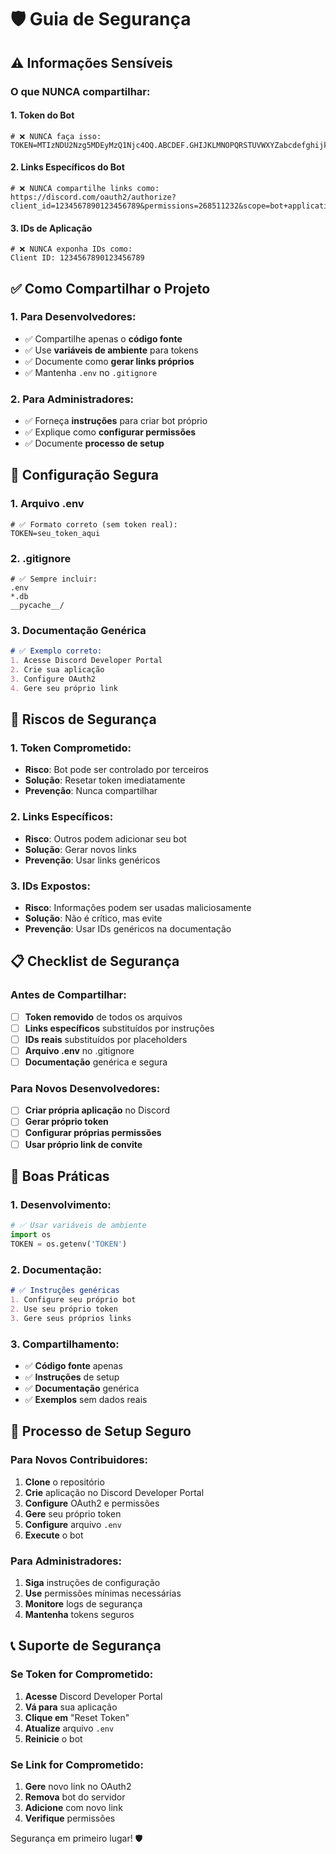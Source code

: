# 🛡️ Guia de Segurança

## ⚠️ Informações Sensíveis

### **O que NUNCA compartilhar:**

#### **1. Token do Bot**
```env
# ❌ NUNCA faça isso:
TOKEN=MTIzNDU2Nzg5MDEyMzQ1Njc4OQ.ABCDEF.GHIJKLMNOPQRSTUVWXYZabcdefghijklmnop
```

#### **2. Links Específicos do Bot**
```
# ❌ NUNCA compartilhe links como:
https://discord.com/oauth2/authorize?client_id=1234567890123456789&permissions=268511232&scope=bot+applications.commands
```

#### **3. IDs de Aplicação**
```
# ❌ NUNCA exponha IDs como:
Client ID: 1234567890123456789
```

## ✅ Como Compartilhar o Projeto

### **1. Para Desenvolvedores:**
- ✅ Compartilhe apenas o **código fonte**
- ✅ Use **variáveis de ambiente** para tokens
- ✅ Documente como **gerar links próprios**
- ✅ Mantenha `.env` no `.gitignore`

### **2. Para Administradores:**
- ✅ Forneça **instruções** para criar bot próprio
- ✅ Explique como **configurar permissões**
- ✅ Documente **processo de setup**

## 🔧 Configuração Segura

### **1. Arquivo .env**
```env
# ✅ Formato correto (sem token real):
TOKEN=seu_token_aqui
```

### **2. .gitignore**
```gitignore
# ✅ Sempre incluir:
.env
*.db
__pycache__/
```

### **3. Documentação Genérica**
```markdown
# ✅ Exemplo correto:
1. Acesse Discord Developer Portal
2. Crie sua aplicação
3. Configure OAuth2
4. Gere seu próprio link
```

## 🚨 Riscos de Segurança

### **1. Token Comprometido:**
- **Risco**: Bot pode ser controlado por terceiros
- **Solução**: Resetar token imediatamente
- **Prevenção**: Nunca compartilhar

### **2. Links Específicos:**
- **Risco**: Outros podem adicionar seu bot
- **Solução**: Gerar novos links
- **Prevenção**: Usar links genéricos

### **3. IDs Expostos:**
- **Risco**: Informações podem ser usadas maliciosamente
- **Solução**: Não é crítico, mas evite
- **Prevenção**: Usar IDs genéricos na documentação

## 📋 Checklist de Segurança

### **Antes de Compartilhar:**
- [ ] **Token removido** de todos os arquivos
- [ ] **Links específicos** substituídos por instruções
- [ ] **IDs reais** substituídos por placeholders
- [ ] **Arquivo .env** no .gitignore
- [ ] **Documentação** genérica e segura

### **Para Novos Desenvolvedores:**
- [ ] **Criar própria aplicação** no Discord
- [ ] **Gerar próprio token**
- [ ] **Configurar próprias permissões**
- [ ] **Usar próprio link de convite**

## 🎯 Boas Práticas

### **1. Desenvolvimento:**
```python
# ✅ Usar variáveis de ambiente
import os
TOKEN = os.getenv('TOKEN')
```

### **2. Documentação:**
```markdown
# ✅ Instruções genéricas
1. Configure seu próprio bot
2. Use seu próprio token
3. Gere seus próprios links
```

### **3. Compartilhamento:**
- ✅ **Código fonte** apenas
- ✅ **Instruções** de setup
- ✅ **Documentação** genérica
- ✅ **Exemplos** sem dados reais

## 🔄 Processo de Setup Seguro

### **Para Novos Contribuidores:**
1. **Clone** o repositório
2. **Crie** aplicação no Discord Developer Portal
3. **Configure** OAuth2 e permissões
4. **Gere** seu próprio token
5. **Configure** arquivo `.env`
6. **Execute** o bot

### **Para Administradores:**
1. **Siga** instruções de configuração
2. **Use** permissões mínimas necessárias
3. **Monitore** logs de segurança
4. **Mantenha** tokens seguros

## 📞 Suporte de Segurança

### **Se Token for Comprometido:**
1. **Acesse** Discord Developer Portal
2. **Vá para** sua aplicação
3. **Clique em** "Reset Token"
4. **Atualize** arquivo `.env`
5. **Reinicie** o bot

### **Se Link for Comprometido:**
1. **Gere** novo link no OAuth2
2. **Remova** bot do servidor
3. **Adicione** com novo link
4. **Verifique** permissões

Segurança em primeiro lugar! 🛡️ 